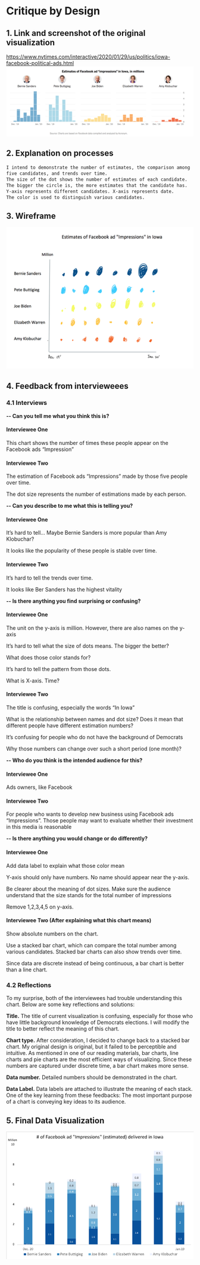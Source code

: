 # Critique by Design

## 1. Link and screenshot of the original visualization
https://www.nytimes.com/interactive/2020/01/29/us/politics/iowa-facebook-political-ads.html
![](Image/Critique_Result.png)

## 2. Explanation on processes
    I intend to demonstrate the number of estimates, the comparison among five candidates, and trends over time.
    The size of the dot shows the number of estimates of each candidate. The bigger the circle is, the more estimates that the candidate has.
    Y-axis represents different candidates. X-axis represents date.
    The color is used to distinguish various candidates. 


## 3. Wireframe
![](Image/Critique_Sketch.png)

## 4. Feedback from intervieweees
### 4.1 Interviews
**-- Can you tell me what you think this is?**
#### Interviewee One
This chart shows the number of times these people appear on the Facebook ads “Impression”
#### Interviewee Two
The estimation of Facebook ads “Impressions” made by those five people over time.

The dot size represents the number of estimations made by each person.


**-- Can you describe to me what this is telling you?**
#### Interviewee One
It’s hard to tell… Maybe Bernie Sanders is more popular than Amy Klobuchar?

It looks like the popularity of these people is stable over time.
#### Interviewee Two
It’s hard to tell the trends over time.

It looks like Ber Sanders has the highest vitality


**-- Is there anything you find surprising or confusing?**
#### Interviewee One
The unit on the y-axis is million. However, there are also names on the y-axis

It’s hard to tell what the size of dots means. The bigger the better?

What does those color stands for?

It’s hard to tell the pattern from those dots.

What is X-axis. Time? 
#### Interviewee Two
The title is confusing, especially the words “In Iowa”

What is the relationship between names and dot size? Does it mean that different people have different estimation numbers?

It’s confusing for people who do not have the background of Democrats 

Why those numbers can change over such a short period (one month)?


**-- Who do you think is the intended audience for this?**
#### Interviewee One
Ads owners, like Facebook
#### Interviewee Two
For people who wants to develop new business using Facebook ads “Impressions”. Those people may want to evaluate whether their investment in this media is reasonable


**-- Is there anything you would change or do differently?**
#### Interviewee One
Add data label to explain what those color mean

Y-axis should only have numbers. No name should appear near the y-axis.

Be clearer about the meaning of dot sizes. Make sure the audience understand that the size stands for the total number of impressions

Remove 1,2,3,4,5 on y-axis.
#### Interviewee Two (After explaining what this chart means)

Show absolute numbers on the chart.

Use a stacked bar chart, which can compare the total number among various candidates. Stacked bar charts can also show trends over time.

Since data are discrete instead of being continuous, a bar chart is better than a line chart.


### 4.2 Reflections
To my surprise, both of the interviewees had trouble understanding this chart. Below are some key reflections and solutions:

**Title.** The title of current visualization is confusing, especially for those who have little background knowledge of Democrats elections. I will modify the title to better reflect the meaning of this chart.

**Chart type.** After consideration, I decided to change back to a stacked bar chart. My original design is original, but it failed to be perceptible and intuitive. As mentioned in one of our reading materials, bar charts, line charts and pie charts are the most efficient ways of visualizing. Since these numbers are captured under discrete time, a bar chart makes more sense.

**Data number.** Detailed numbers should be demonstrated in the chart.

**Data Label.** Data labels are attached to illustrate the meaning of each stack.
One of the key learning from these feedbacks: The most important purpose of a chart is conveying key ideas to its audience.


## 5. Final Data Visualization
![](Image/Critique_Original.png)
